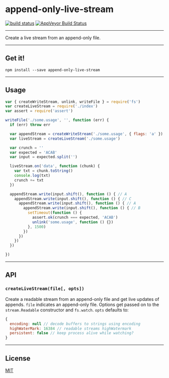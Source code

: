 # append-only-live-stream

[![build status](http://img.shields.io/travis/chiefbiiko/append-only-live-stream.svg?style=flat)](http://travis-ci.org/chiefbiiko/append-only-live-stream) [![AppVeyor Build Status](https://ci.appveyor.com/api/projects/status/github/chiefbiiko/append-only-live-stream?branch=master&svg=true)](https://ci.appveyor.com/project/chiefbiiko/append-only-live-stream)

***

Create a live stream from an append-only file.

***

## Get it!

```
npm install --save append-only-live-stream
```

***

## Usage

``` js
var { createWriteStream, unlink, writeFile } = require('fs')
var createLiveStream = require('./index')
var assert = require('assert')

writeFile('./some.usage', '', function (err) {
  if (err) throw err

  var appendStream = createWriteStream('./some.usage', { flags: 'a' })
  var liveStream = createLiveStream('./some.usage')

  var crunch = ''
  var expected = 'ACAB'
  var input = expected.split('')

  liveStream.on('data', function (chunk) {
    var txt = chunk.toString()
    console.log(txt)
    crunch += txt
  })

  appendStream.write(input.shift(), function () { // A
    appendStream.write(input.shift(), function () { // C
      appendStream.write(input.shift(), function () { // A
        appendStream.write(input.shift(), function () { // B
          setTimeout(function () {
            assert.ok(crunch === expected, 'ACAB')
            unlink('some.usage', function () {})
          }, 1500)
        })
      })
    })
  })

})
```

***

## API

### `createLiveStream(file[, opts])`

Create a readable stream from an append-only file and get live updates of appends. `file` indicates an append-only file. Options get passed on to the `stream.Readable` constructor and `fs.watch`. `opts` defaults to:

``` js
{
  encoding: null // decode buffers to strings using encoding
  highWaterMark: 16384 // readable streams highWatermark
  persistent: false // keep process alive while watching?
}
```

***

## License

[MIT](./license.md)
